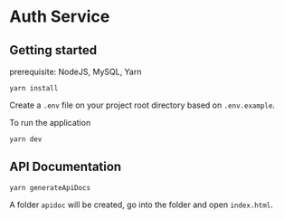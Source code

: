 # Auth Service

## Getting started
prerequisite: NodeJS, MySQL, Yarn

```
yarn install
```
Create a `.env` file on your project root directory based on `.env.example`.

To run the application
```
yarn dev
```

## API Documentation
```
yarn generateApiDocs
```
A folder `apidoc` will be created, go into the folder and open `index.html`.
